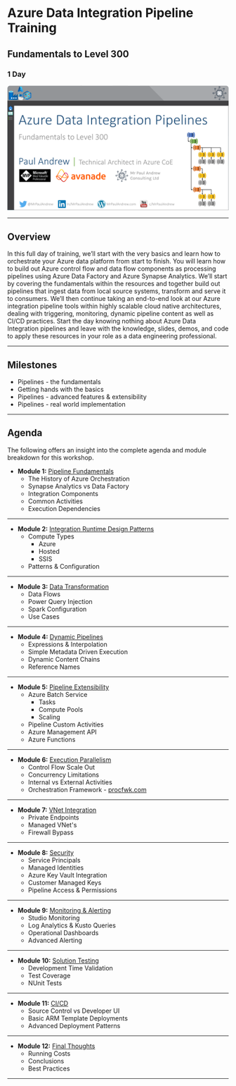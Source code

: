 # Azure Data Integration Pipeline Training
## Fundamentals to Level 300
### 1 Day

![Slide Header](./02.%20Agenda%20Header.png)

___

## Overview

In this full day of training, we’ll start with the very basics and learn how to orchestrate your Azure data platform from start to finish. You will learn how to build out Azure control flow and data flow components as processing pipelines using Azure Data Factory and Azure Synapse Analytics. We’ll start by covering the fundamentals within the resources and together build out pipelines that ingest data from local source systems, transform and serve it to consumers. We’ll then continue taking an end-to-end look at our Azure integration pipeline tools within highly scalable cloud native architectures, dealing with triggering, monitoring, dynamic pipeline content as well as CI/CD practices. Start the day knowing nothing about Azure Data Integration pipelines and leave with the knowledge, slides, demos, and code to apply these resources in your role as a data engineering professional.
___

## Milestones

* Pipelines - the fundamentals
* Getting hands with the basics
* Pipelines - advanced features & extensibility
* Pipelines - real world implementation

___

## Agenda

The following offers an insight into the complete agenda and module breakdown for this workshop.

* __Module 1:__ [Pipeline Fundamentals](./Module%201.pdf)
  * The History of Azure Orchestration
  * Synapse Analytics vs Data Factory
  * Integration Components
  * Common Activities
  * Execution Dependencies

___

* __Module 2:__ [Integration Runtime Design Patterns](./Module%202.pdf)
  * Compute Types
    * Azure
    * Hosted
    * SSIS
  * Patterns & Configuration

___

* __Module 3:__ [Data Transformation](./Module%203.pdf)
  * Data Flows
  * Power Query Injection
  * Spark Configuration
  * Use Cases

___

* __Module 4:__ [Dynamic Pipelines](./Module%204.pdf)
  * Expressions & Interpolation
  * Simple Metadata Driven Execution
  * Dynamic Content Chains
  * Reference Names

___

* __Module 5:__ [Pipeline Extensibility](./Module%205.pdf)
  * Azure Batch Service
    * Tasks
    * Compute Pools
    * Scaling
  * Pipeline Custom Activities
  * Azure Management API
  * Azure Functions 

___

* __Module 6:__ [Execution Parallelism](./Module%206.pdf)
  * Control Flow Scale Out
  * Concurrency Limitations
  * Internal vs External Activities
  * Orchestration Framework - [procfwk.com](http://procfwk.com/)

___

* __Module 7:__ [VNet Integration](./Module%207.pdf)
  * Private Endpoints
  * Managed VNet's
  * Firewall Bypass

___

* __Module 8:__ [Security](./Module%208.pdf)
  * Service Principals
  * Managed Identities
  * Azure Key Vault Integration
  * Customer Managed Keys
  * Pipeline Access & Permissions

___

* __Module 9:__ [Monitoring & Alerting](./Module%209.pdf)
    * Studio Monitoring
    * Log Analytics & Kusto Queries
    * Operational Dashboards
    * Advanced Alerting

___

* __Module 10:__ [Solution Testing](./Module%2010.pdf)
    * Development Time Validation
    * Test Coverage
    * NUnit Tests

___

* __Module 11:__ [CI/CD](./Module%2011.pdf)
    * Source Control vs Developer UI
    * Basic ARM Template Deployments
    * Advanced Deployment Patterns

___

* __Module 12:__ [Final Thoughts](./Module%2012.pdf)
  * Running Costs
  * Conclusions
  * Best Practices


___